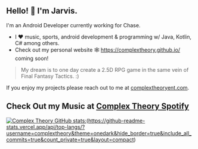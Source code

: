 ## Hello! 👾 I'm Jarvis.

I'm an Android Developer currently working for Chase.


* I ❤️ music, sports, android development & programming w/ Java, Kotlin, C# among others.
* Check out my personal website 🕸️ https://complextheory.github.io/ coming soon!

> My dream is to one day create a 2.5D RPG game in the same vein of Final Fantasy Tactics. :)

If you enjoy my projects please reach out to me at <a href="mailto:complextheoryent@gmail.com">complextheoryent.com</a>.

## Check Out my Music at [Complex Theory Spotify](https://open.spotify.com/artist/7x6S56y0kSrcJ34TuGuztk?si=wu4BAoItT2mcWyAf9rBKlA)  

[![Complex Theory GitHub stats:](https://github-readme-stats.vercel.app/api?username=complextheory&theme=onedark&hide_border=true&include_all_commits=true&count_private=true)](https://github-readme-streak-stats.herokuapp.com/?user=complextheory&theme=onedark&hide_border=true)(https://github-readme-stats.vercel.app/api/top-langs/?username=complextheory&theme=onedark&hide_border=true&include_all_commits=true&count_private=true&layout=compact)

<!--![](https://github-readme-streak-stats.herokuapp.com/?user=complextheory48&theme=onedark&hide_border=true)<br/>
![](https://github-readme-stats.vercel.app/api/top-langs/?username=complextheory48&theme=onedark&hide_border=true&include_all_commits=true&count_private=true&layout=compact)
-->


 <!--[![Complex Theory's GitHub stats](https://github-readme-stats.vercel.app/api?complextheory=anuraghazra)](https://github.com/anuraghazra/github-readme-stats)
 
<!--<p align="center">
  <img src="https://github-readme-stats.vercel.app/api?username=complextheory&theme=react&show_icons=true">
</p>
-->
